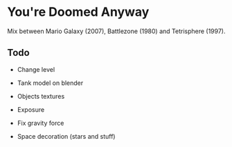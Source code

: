 # You're Doomed Anyway

Mix between Mario Galaxy (2007), Battlezone (1980) and Tetrisphere (1997).

## Todo

* Change level

* Tank model on blender
* Objects textures
* Exposure
* Fix gravity force

* Space decoration (stars and stuff)